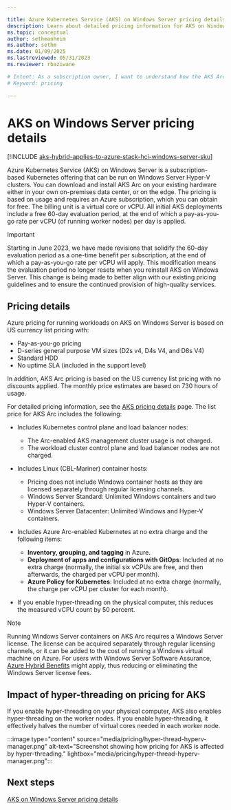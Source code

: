 ```yaml
---

title: Azure Kubernetes Service (AKS) on Windows Server pricing details
description: Learn about detailed pricing information for AKS on Windows Server.
ms.topic: conceptual
author: sethmanheim
ms.author: sethm 
ms.date: 01/09/2025
ms.lastreviewed: 05/31/2023
ms.reviewer: rbaziwane

# Intent: As a subscription owner, I want to understand how the AKS Arc service is priced and what I am paying for.
# Keyword: pricing

---
```



# AKS on Windows Server pricing details

[!INCLUDE [aks-hybrid-applies-to-azure-stack-hci-windows-server-sku](includes/aks-hci-applies-to-skus/aks-hybrid-applies-to-azure-stack-hci-windows-server-sku.md)]

Azure Kubernetes Service (AKS) on Windows Server is a subscription-based Kubernetes offering that can be run on Windows Server Hyper-V clusters. You can download and install AKS Arc on your existing hardware either in your own on-premises data center, or on the edge. The pricing is based on usage and requires an Azure subscription, which you can obtain for free. The billing unit is a virtual core or vCPU. All initial AKS deployments include a free 60-day evaluation period, at the end of which a pay-as-you-go rate per vCPU (of running worker nodes) per day is applied.

> [!IMPORTANT]
> Starting in June 2023, we have made revisions that solidify the 60-day evaluation period as a one-time benefit per subscription, at the end of which a pay-as-you-go rate per vCPU will apply. This modification means the evaluation period no longer resets when you reinstall AKS on Windows Server. This change is being made to better align with our existing pricing guidelines and to ensure the continued provision of high-quality services.

## Pricing details

Azure pricing for running workloads on AKS on Windows Server is based on US currency list pricing with:

- Pay-as-you-go pricing
- D-series general purpose VM sizes (D2s v4, D4s V4, and D8s V4)
- Standard HDD
- No uptime SLA (included in the support level)

In addition, AKS Arc pricing is based on the US currency list pricing with no discounts applied. The monthly price estimates are based on 730 hours of usage.

For detailed pricing information, see the [AKS pricing details](https://azure.microsoft.com/pricing/details/azure-stack/aks-hci/#overview) page. The list price for AKS Arc includes the following:

- Includes Kubernetes control plane and load balancer nodes:
  - The Arc-enabled AKS management cluster usage is not charged.
  - The workload cluster control plane and load balancer nodes are not charged.

- Includes Linux (CBL-Mariner) container hosts:
  - Pricing does not include Windows container hosts as they are licensed separately through regular licensing channels.
  - Windows Server Standard: Unlimited Windows containers and two Hyper-V containers.
  - Windows Server Datacenter: Unlimited Windows and Hyper-V containers.

- Includes Azure Arc-enabled Kubernetes at no extra charge and the following items:
  - **Inventory, grouping, and tagging** in Azure.
  - **Deployment of apps and configurations with GitOps**: Included at no extra charge (normally, the initial six vCPUs are free, and then afterwards, the charged per vCPU per month).
  - **Azure Policy for Kubernetes**: Included at no extra charge (normally, the charge per vCPU per cluster for each month).

- If you enable hyper-threading on the physical computer, this reduces the measured vCPU count by 50 percent.

> [!NOTE]
> Running Windows Server containers on AKS Arc requires a Windows Server license. The license can be acquired separately through regular licensing channels, or it can be added to the cost of running a Windows virtual machine on Azure. For users with Windows Server Software Assurance, [Azure Hybrid Benefits](azure-hybrid-benefit-22h2.md) might apply, thus reducing or eliminating the Windows Server license fees.

## Impact of hyper-threading on pricing for AKS

If you enable hyper-threading on your physical computer, AKS also enables hyper-threading on the worker nodes. If you enable hyper-threading, it effectively halves the number of virtual cores needed in each worker node.

:::image type="content" source="media/pricing/hyper-thread-hyperv-manager.png" alt-text="Screenshot showing how pricing for AKS is affected by hyper-threading." lightbox="media/pricing/hyper-thread-hyperv-manager.png":::

## Next steps

[AKS on Windows Server pricing details](https://azure.microsoft.com/pricing/details/azure-stack/aks-hci)
